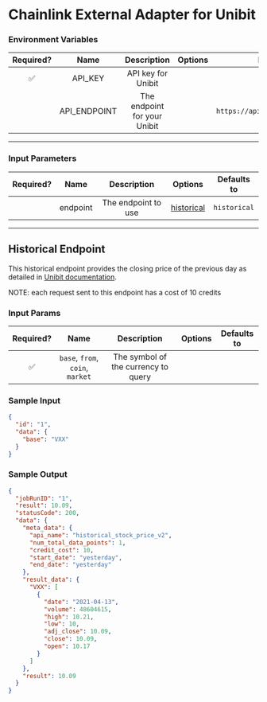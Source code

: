 # Chainlink External Adapter for Unibit

### Environment Variables

| Required? |     Name     |         Description          | Options |            Defaults to            |
| :-------: | :----------: | :--------------------------: | :-----: | :-------------------------------: |
|    ✅     |   API_KEY    |      API key for Unibit      |         |                                   |
|           | API_ENDPOINT | The endpoint for your Unibit |         | `https://api.unibit.ai/v2/stock/` |

---

### Input Parameters

| Required? |   Name   |     Description     |              Options               | Defaults to  |
| :-------: | :------: | :-----------------: | :--------------------------------: | :----------: |
|           | endpoint | The endpoint to use | [historical](#Historical-Endpoint) | `historical` |

---

## Historical Endpoint

This historical endpoint provides the closing price of the previous day as detailed in [Unibit documentation](https://unibit.ai/api/docs/V2.0/historical_stock_price).

NOTE: each request sent to this endpoint has a cost of 10 credits

### Input Params

| Required? |               Name               |             Description             | Options | Defaults to |
| :-------: | :------------------------------: | :---------------------------------: | :-----: | :---------: |
|    ✅     | `base`, `from`, `coin`, `market` | The symbol of the currency to query |         |             |

### Sample Input

```json
{
  "id": "1",
  "data": {
    "base": "VXX"
  }
}
```

### Sample Output

```json
{
  "jobRunID": "1",
  "result": 10.09,
  "statusCode": 200,
  "data": {
    "meta_data": {
      "api_name": "historical_stock_price_v2",
      "num_total_data_points": 1,
      "credit_cost": 10,
      "start_date": "yesterday",
      "end_date": "yesterday"
    },
    "result_data": {
      "VXX": [
        {
          "date": "2021-04-13",
          "volume": 48604615,
          "high": 10.21,
          "low": 10,
          "adj_close": 10.09,
          "close": 10.09,
          "open": 10.17
        }
      ]
    },
    "result": 10.09
  }
}
```
